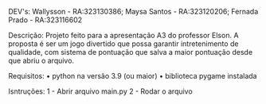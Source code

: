 DEV's:
    Wallysson - RA:323130386;
    Maysa Santos - RA:323120206;
    Fernada Prado - RA:323116602

Descrição:
    Projeto feito para a apresentação A3 do professor Elson. A proposta é ser um jogo divertido que possa garantir
    intretenimento de qualidade, com sistema de pontuação que salva a maior pontuação desde que abriu o arquivo.

Requisitos:
    • python na versão 3.9 (ou maior)
    • biblioteca pygame instalada

Isntruções:
    1 - Abrir arquivo main.py
    2 - Rodar o arquivo
